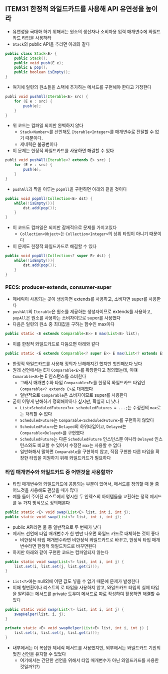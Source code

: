 ## ITEM31 한정적 와일드카드를 사용해 API 유연성을 높이라

- 유연성을 극대화 하기 위해서는 원소의 생산자나 소비자용 입력 매개변수에 와일드카드 타입을 사용하라
- `Stack`의 public API을 추리면 아래와 같다
```Java
public class Stack<E> {
	public Stack();
	public void push(E e);
	public E pop();
	public boolean isEmpty();
}
```
- 여기에 일련의 원소들을 스택에 추가하는 메서드를 구현해야 한다고 가정한다
```Java
publi void pushAll(Iterable<E> src) {
	for (E e : src) {
		push(e);
	}
}
```

- 위 코드는 컴파일 되지만 완벽하지 않다
	- `Stack<Number>`를 선언해도 `Iterable<Integer>`를 매개변수로 전달할 수 없기 때문이다.
	- 제네릭은 불공변이다
- 이 문제는 한정적 와일드카드를 사용하면 해결할 수 있다

```Java
publi void pushAll(Iterable<? extends E> src) {
	for (E e : src) {
		push(e);
	}
}
```

- `pushAll`과 짝을 이루는 `popAll`을 구현하면 아래와 같을 것이다

```Java
public void popAll(Collection<E> dst) {
	while(!isEmpty()){
		dst.add(pop());
	}
}
```
- 이 코드도 컴파일은 되지만 잠재적으로 문제를 가지고있다
	- `Collection<Object>`는 `Collection<Integer>`의 상위 타입이 아니기 때문이다
- 이 문제도 한정적 와일드카드로 해결할 수 있다

```Java
public void popAll(Collection<? super E> dst) {
	while(!isEmpty()){
		dst.add(pop());
	}
}
```

### PECS: producer-extends, consumer-super
- 제네릭이 사용되는 곳이 생성자면 extends를 사용하고, 소비자면 super를 사용한다
- `pushAll`의 `Iterable`은 원소를 제공하는 생성자이므로 extends를 사용하고, `popAll`은 원소를 사용하는 소비자이므로 super를 사용했다
- 다음은 일련의 원소 중 최대값을 구하는 함수인 max이다
```Java
public static <E extends Comparable<E>> E max(List<E> list);
```
- 이를 한정적 와일드카드로 다듬으면 아래와 같다

```Java
public static <E extends Comparable<? super E>> E max(List<? extends E> list);
```

- 한정적 와일드카드를 사용해 정의가 난해해지긴 했지만 첫번째보다 낫다
- 원래 선언에서는 E가 `Comparable<E>`를 확장한다고 정의했는데, 이떄 `Comarable<E>`는 E 인스턴스를 소비한다
	- 그래서 매개변수화 타입 `Comparable<E>`를 한정적 와일드카드 타입인 `Comparable<? extends E>`로 대체했다
	- 일반적으로 `Comparable`은 소비자이므로 super를 사용한다
- 굳이 이렇게 난해하기 정의해야하나 싶지만, 확실히 더 낫다
	- `List<ScheduledFuture<?>> scheduledFutures = ...;`는 수정전의 `max`로는 처리할 수 없다
	- `ScheduledFuture`는 `Comparable<ScheduledFuture>`를 구현하지 않았다
	- `ScheduledFuture`는 `Delayed`의 하위타입이고, `Delayed`는 `Comparable<Delayed>`를 구현했다
	- `ScheduledFuture`는 다른 `ScheduledFuture` 인스턴스뿐 아니라 `Delayed` 인스턴스와도 비교할 수 있어서 수정전 `max`는 사용할 수 없다
	- 일반화해서 말하면 `Comparable`을 구현하지 않고, 직접 구현한 다른 타입을 확장한 타입을 지원하기 위해 와일드카드가 필요하다

### 타입 매개변수와 와일드카드 중 어떤것을 사용할까?
- 타입 매개변수와 와일드카드에 공통되는 부분이 있어서, 메서드를 정의할 때 둘 중 어느것을 사용해도 괜찮을 때가 많다
- 예를 들어 주어진 리스트에서 명시한 두 인덱스의 아이템들을 교환하는 정적 메서드를 두 가지 방식으로 정의해본다

```Java
public static <E> void swap(List<E> list, int i, int j);
public static void swap(List<?> list, int i, int j);
```

- public API라면 둘 중 일반적으로 두 번째가 낫다
- 메서드 선언에 타입 매개변수가 한 번만 나오면 와일드 카드로 대체하는 것이 좋다
	- 비한정적 타입 매개변수라면 비한정적 와일드카드로 바꾸고, 한정적 타입 매개변수라면 한정적 와일드카드로 바꾸면된다
- 하지만 아래와 같이 구현한 코드는 컴파일되지 않는다

```Java
public static void swap(List<?> list, int i, int j) {
	list.set(i, list.set(j, list.get(i)));
}
```
- `List<?>`에는 null외에 어떤 값도 넣을 수 없기 때문에 문제가 발생한다
- 이때 형변환이나 리스트의 로 타입을 사용하지 않고, 와일드카드 타입의 실제 타입을 알려주는 메서드를 private 도우미 메서드로 따로 작성하여 활용하면 해결할 수 있다

```Java
public static void swap(List<?> list, int i, int j) {
	swapHelper(list, i, j);
}

private static <E> void swapHelper(List<E> list, int i, int j) {
	list.set(i, list.set(j, list.get(i)));
}
```
- 내부에서는 더 복잡한 제네릭 메서드를 사용했지만, 외부에서는 와일드카드 기반의 멋진 선언을 유지할 수 있었다
	- 여기에서는 간단한 선언을 위해서 타입 매개변수가 아닌 와일드카드를 사용한 것일까?(?)